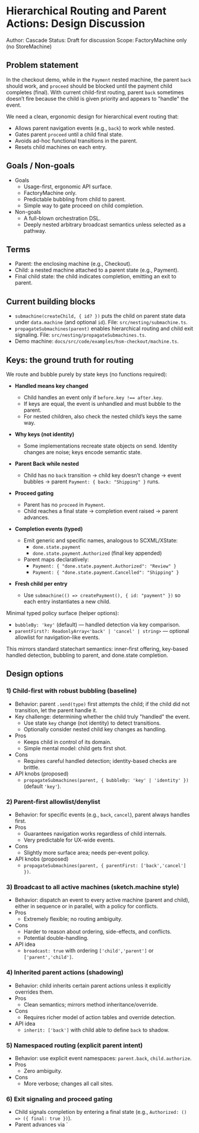 # Hierarchical Routing and Parent Actions: Design Discussion

Author: Cascade
Status: Draft for discussion
Scope: FactoryMachine only (no StoreMachine)

## Problem statement

In the checkout demo, while in the `Payment` nested machine, the parent `back` should work, and `proceed` should be blocked until the payment child completes (final). With current child-first routing, parent `back` sometimes doesn’t fire because the child is given priority and appears to "handle" the event.

We need a clean, ergonomic design for hierarchical event routing that:
- Allows parent navigation events (e.g., `back`) to work while nested.
- Gates parent `proceed` until a child final state.
- Avoids ad-hoc functional transitions in the parent.
- Resets child machines on each entry.

## Goals / Non-goals

- Goals
  - Usage-first, ergonomic API surface.
  - FactoryMachine only.
  - Predictable bubbling from child to parent.
  - Simple way to gate proceed on child completion.
- Non-goals
  - A full-blown orchestration DSL.
  - Deeply nested arbitrary broadcast semantics unless selected as a pathway.

## Terms

- Parent: the enclosing machine (e.g., Checkout).
- Child: a nested machine attached to a parent state (e.g., Payment).
- Final child state: the child indicates completion, emitting an exit to parent.

## Current building blocks

- `submachine(createChild, { id? })` puts the child on parent state data under `data.machine` (and optional `id`). File: `src/nesting/submachine.ts`.
- `propagateSubmachines(parent)` enables hierarchical routing and child exit signaling. File: `src/nesting/propagateSubmachines.ts`.
- Demo machine: `docs/src/code/examples/hsm-checkout/machine.ts`.

## Keys: the ground truth for routing

We route and bubble purely by state keys (no functions required):

- __Handled means key changed__
  - Child handles an event only if `before.key !== after.key`.
  - If keys are equal, the event is unhandled and must bubble to the parent.
  - For nested children, also check the nested child’s keys the same way.

- __Why keys (not identity)__
  - Some implementations recreate state objects on send. Identity changes are noise; keys encode semantic state.

- __Parent Back while nested__
  - Child has no `back` transition → child key doesn’t change → event bubbles → parent `Payment: { back: "Shipping" }` runs.

- __Proceed gating__
  - Parent has no `proceed` in `Payment`.
  - Child reaches a final state → completion event raised → parent advances.

- __Completion events (typed)__
  - Emit generic and specific names, analogous to SCXML/XState:
    - `done.state.payment`
    - `done.state.payment.Authorized` (final key appended)
  - Parent maps declaratively:
    - `Payment: { "done.state.payment.Authorized": "Review" }`
    - `Payment: { "done.state.payment.Cancelled": "Shipping" }`

- __Fresh child per entry__
  - Use `submachine(() => createPayment(), { id: "payment" })` so each entry instantiates a new child.

Minimal typed policy surface (helper options):
- `bubbleBy: 'key'` (default) — handled detection via key comparison.
- `parentFirst?: ReadonlyArray<'back' | 'cancel' | string>` — optional allowlist for navigation-like events.

This mirrors standard statechart semantics: inner-first offering, key-based handled detection, bubbling to parent, and done.state completion.

## Design options

### 1) Child-first with robust bubbling (baseline)

- Behavior: parent `.send(type)` first attempts the child; if the child did not transition, let the parent handle it.
- Key challenge: determining whether the child truly "handled" the event.
  - Use state `key` change (not identity) to detect transitions.
  - Optionally consider nested child key changes as handling.
- Pros
  - Keeps child in control of its domain.
  - Simple mental model: child gets first shot.
- Cons
  - Requires careful handled detection; identity-based checks are brittle.
- API knobs (proposed)
  - `propagateSubmachines(parent, { bubbleBy: 'key' | 'identity' })` (default `'key'`).

### 2) Parent-first allowlist/denylist

- Behavior: for specific events (e.g., `back`, `cancel`), parent always handles first.
- Pros
  - Guarantees navigation works regardless of child internals.
  - Very predictable for UX-wide events.
- Cons
  - Slightly more surface area; needs per-event policy.
- API knobs (proposed)
  - `propagateSubmachines(parent, { parentFirst: ['back','cancel'] })`.

### 3) Broadcast to all active machines (sketch.machine style)

- Behavior: dispatch an event to every active machine (parent and child), either in sequence or in parallel, with a policy for conflicts.
- Pros
  - Extremely flexible; no routing ambiguity.
- Cons
  - Harder to reason about ordering, side-effects, and conflicts.
  - Potential double-handling.
- API idea
  - `broadcast: true` with ordering `['child','parent']` or `['parent','child']`.

### 4) Inherited parent actions (shadowing)

- Behavior: child inherits certain parent actions unless it explicitly overrides them.
- Pros
  - Clean semantics; mirrors method inheritance/override.
- Cons
  - Requires richer model of action tables and override detection.
- API idea
  - `inherit: ['back']` with child able to define `back` to shadow.

### 5) Namespaced routing (explicit parent intent)

- Behavior: use explicit event namespaces: `parent.back`, `child.authorize`.
- Pros
  - Zero ambiguity.
- Cons
  - More verbose; changes all call sites.

### 6) Exit signaling and proceed gating

- Child signals completion by entering a final state (e.g., `Authorized: () => ({ final: true })`).
- Parent advances via `
